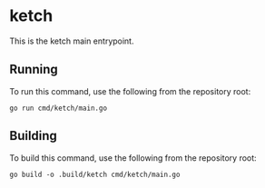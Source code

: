 # ketch

This is the ketch main entrypoint.

## Running

To run this command, use the following from the repository root:

```shell
go run cmd/ketch/main.go
```

## Building

To build this command, use the following from the repository root:

```shell
go build -o .build/ketch cmd/ketch/main.go
```

